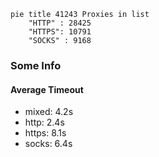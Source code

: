
```mermaid
pie title 41243 Proxies in list
    "HTTP" : 28425
    "HTTPS": 10791
    "SOCKS" : 9168
```

### Some Info
#### Average Timeout

- mixed: 4.2s
- http: 2.4s
- https: 8.1s
- socks: 6.4s